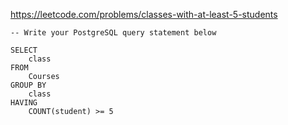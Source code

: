 https://leetcode.com/problems/classes-with-at-least-5-students

```postgresql
-- Write your PostgreSQL query statement below

SELECT
    class
FROM
    Courses
GROUP BY
    class
HAVING
    COUNT(student) >= 5
```